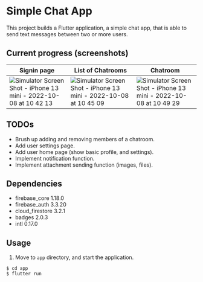 # Simple Chat App
This project builds a Flutter application, a simple chat app, that is able to send text messages between two or more users.

## Current progress (screenshots)
| Signin page | List of Chatrooms | Chatroom |
| --- | --- | --- |
| ![Simulator Screen Shot - iPhone 13 mini - 2022-10-08 at 10 42 13](https://user-images.githubusercontent.com/70369563/194682052-95856fac-b2fe-4541-be3a-4cc9c27417ed.png) | ![Simulator Screen Shot - iPhone 13 mini - 2022-10-08 at 10 45 09](https://user-images.githubusercontent.com/70369563/194682141-29a30fb0-972f-4f10-a741-912eb0745f7d.png) | ![Simulator Screen Shot - iPhone 13 mini - 2022-10-08 at 10 49 29](https://user-images.githubusercontent.com/70369563/194682177-b6495c6d-ef6f-4b51-9e28-50939830d7f8.png) |

## TODOs
- Brush up adding and removing members of a chatroom.
- Add user settings page.
- Add user home page (show basic profile, and settings).
- Implement notification function.
- Implement attachment sending function (images, files).

## Dependencies
- firebase_core 1.18.0
- firebase_auth 3.3.20
- cloud_firestore 3.2.1
- badges 2.0.3
- intl 0.17.0

## Usage
1. Move to `app` directory, and start the application.
```
$ cd app
$ flutter run
```